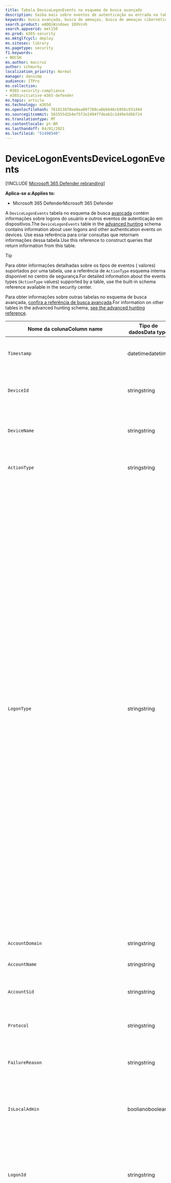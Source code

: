 ```yaml
---
title: Tabela DeviceLogonEvents no esquema de busca avançado
description: Saiba mais sobre eventos de autenticação ou entrada na tabela DeviceLogonEvents do esquema de busca avançado
keywords: busca avançada, busca de ameaças, busca de ameaças cibernéticas, proteção contra ameaças da Microsoft, microsoft 365, mtp, m365, pesquisa, consulta, telemetria, referência de esquema, kusto, tabela, coluna, tipo de dados, descrição, logonevents, DeviceLogonEvents, autenticação, logon, entrar
search.product: eADQiWindows 10XVcnh
search.appverid: met150
ms.prod: m365-security
ms.mktglfcycl: deploy
ms.sitesec: library
ms.pagetype: security
f1.keywords:
- NOCSH
ms.author: maccruz
author: schmurky
localization_priority: Normal
manager: dansimp
audience: ITPro
ms.collection:
- M365-security-compliance
- m365initiative-m365-defender
ms.topic: article
ms.technology: m365d
ms.openlocfilehash: 781013878ee0aa097780ca6bb646cb956c93149d
ms.sourcegitcommit: 582555d2b4ef5f2e2494ffdeab2c1d49e5d6b724
ms.translationtype: MT
ms.contentlocale: pt-BR
ms.lasthandoff: 04/01/2021
ms.locfileid: "51498540"
---
```

# <a name="devicelogonevents"></a><span data-ttu-id="815fe-104">DeviceLogonEvents</span><span class="sxs-lookup"><span data-stu-id="815fe-104">DeviceLogonEvents</span></span>

[!INCLUDE [Microsoft 365 Defender rebranding](../includes/microsoft-defender.md)]


<span data-ttu-id="815fe-105">**Aplica-se a:**</span><span class="sxs-lookup"><span data-stu-id="815fe-105">**Applies to:**</span></span>
- <span data-ttu-id="815fe-106">Microsoft 365 Defender</span><span class="sxs-lookup"><span data-stu-id="815fe-106">Microsoft 365 Defender</span></span>



<span data-ttu-id="815fe-107">A `DeviceLogonEvents` tabela no esquema de busca [avançada](advanced-hunting-overview.md) contém informações sobre logons do usuário e outros eventos de autenticação em dispositivos.</span><span class="sxs-lookup"><span data-stu-id="815fe-107">The `DeviceLogonEvents` table in the [advanced hunting](advanced-hunting-overview.md) schema contains information about user logons and other authentication events on devices.</span></span> <span data-ttu-id="815fe-108">Use essa referência para criar consultas que retornam informações dessa tabela.</span><span class="sxs-lookup"><span data-stu-id="815fe-108">Use this reference to construct queries that return information from this table.</span></span>

>[!TIP]
> <span data-ttu-id="815fe-109">Para obter informações detalhadas sobre os tipos de eventos ( valores) suportados por uma tabela, use a referência de `ActionType` esquema interna disponível no centro de segurança.</span><span class="sxs-lookup"><span data-stu-id="815fe-109">For detailed information about the events types (`ActionType` values) supported by a table, use the built-in schema reference available in the security center.</span></span>

<span data-ttu-id="815fe-110">Para obter informações sobre outras tabelas no esquema de busca avançada, [confira a referência de busca avançada](advanced-hunting-schema-tables.md).</span><span class="sxs-lookup"><span data-stu-id="815fe-110">For information on other tables in the advanced hunting schema, [see the advanced hunting reference](advanced-hunting-schema-tables.md).</span></span>

| <span data-ttu-id="815fe-111">Nome da coluna</span><span class="sxs-lookup"><span data-stu-id="815fe-111">Column name</span></span> | <span data-ttu-id="815fe-112">Tipo de dados</span><span class="sxs-lookup"><span data-stu-id="815fe-112">Data type</span></span> | <span data-ttu-id="815fe-113">Descrição</span><span class="sxs-lookup"><span data-stu-id="815fe-113">Description</span></span> |
|-------------|-----------|-------------|
| `Timestamp` | <span data-ttu-id="815fe-114">datetime</span><span class="sxs-lookup"><span data-stu-id="815fe-114">datetime</span></span> | <span data-ttu-id="815fe-115">A data e a hora em que o evento foi gravado</span><span class="sxs-lookup"><span data-stu-id="815fe-115">Date and time when the event was recorded</span></span> |
| `DeviceId` | <span data-ttu-id="815fe-116">string</span><span class="sxs-lookup"><span data-stu-id="815fe-116">string</span></span> | <span data-ttu-id="815fe-117">Identificador exclusivo da máquina no serviço</span><span class="sxs-lookup"><span data-stu-id="815fe-117">Unique identifier for the machine in the service</span></span> |
| `DeviceName` | <span data-ttu-id="815fe-118">string</span><span class="sxs-lookup"><span data-stu-id="815fe-118">string</span></span> | <span data-ttu-id="815fe-119">Nome de domínio totalmente qualificado (FQDN) da máquina</span><span class="sxs-lookup"><span data-stu-id="815fe-119">Fully qualified domain name (FQDN) of the machine</span></span> |
| `ActionType` | <span data-ttu-id="815fe-120">string</span><span class="sxs-lookup"><span data-stu-id="815fe-120">string</span></span> |<span data-ttu-id="815fe-121">Tipo de atividade que disparou o evento</span><span class="sxs-lookup"><span data-stu-id="815fe-121">Type of activity that triggered the event</span></span> |
| `LogonType` | <span data-ttu-id="815fe-122">string</span><span class="sxs-lookup"><span data-stu-id="815fe-122">string</span></span> | <span data-ttu-id="815fe-123">Tipo de sessão de logon, especificamente:</span><span class="sxs-lookup"><span data-stu-id="815fe-123">Type of logon session, specifically:</span></span><br><br> <span data-ttu-id="815fe-124">- **Interativo** - O usuário interage fisicamente com o computador usando o teclado local e a tela</span><span class="sxs-lookup"><span data-stu-id="815fe-124">- **Interactive** - User physically interacts with the machine using the local keyboard and screen</span></span><br><br> <span data-ttu-id="815fe-125">- **Logons interativos remotos (RDP)** - O usuário interage com o computador remotamente usando Área de Trabalho Remota, Serviços de Terminal, Assistência Remota ou outros clientes RDP</span><span class="sxs-lookup"><span data-stu-id="815fe-125">- **Remote interactive (RDP) logons** - User interacts with the machine remotely using Remote Desktop, Terminal Services, Remote Assistance, or other RDP clients</span></span><br><br> <span data-ttu-id="815fe-126">- **Rede** - Sessão iniciada quando o computador é acessado usando PsExec ou quando os recursos compartilhados no computador, como impressoras e pastas compartilhadas, são acessados</span><span class="sxs-lookup"><span data-stu-id="815fe-126">- **Network** - Session initiated when the machine is accessed using PsExec or when shared resources on the machine, such as printers and shared folders, are accessed</span></span><br><br> <span data-ttu-id="815fe-127">- **Batch** - Sessão iniciada por tarefas agendadas</span><span class="sxs-lookup"><span data-stu-id="815fe-127">- **Batch** - Session initiated by scheduled tasks</span></span><br><br> <span data-ttu-id="815fe-128">- **Serviço** - Sessão iniciada pelos serviços à medida que eles iniciam</span><span class="sxs-lookup"><span data-stu-id="815fe-128">- **Service** - Session initiated by services as they start</span></span><br> |
| `AccountDomain` | <span data-ttu-id="815fe-129">string</span><span class="sxs-lookup"><span data-stu-id="815fe-129">string</span></span> | <span data-ttu-id="815fe-130">Domínio da conta</span><span class="sxs-lookup"><span data-stu-id="815fe-130">Domain of the account</span></span> |
| `AccountName` | <span data-ttu-id="815fe-131">string</span><span class="sxs-lookup"><span data-stu-id="815fe-131">string</span></span> | <span data-ttu-id="815fe-132">Nome de usuário da conta</span><span class="sxs-lookup"><span data-stu-id="815fe-132">User name of the account</span></span> |
| `AccountSid` | <span data-ttu-id="815fe-133">string</span><span class="sxs-lookup"><span data-stu-id="815fe-133">string</span></span> | <span data-ttu-id="815fe-134">Identificador de Segurança (SID) da conta</span><span class="sxs-lookup"><span data-stu-id="815fe-134">Security Identifier (SID) of the account</span></span> |
| `Protocol` | <span data-ttu-id="815fe-135">string</span><span class="sxs-lookup"><span data-stu-id="815fe-135">string</span></span> | <span data-ttu-id="815fe-136">Protocolo usado durante a comunicação</span><span class="sxs-lookup"><span data-stu-id="815fe-136">Protocol used during the communication</span></span> |
| `FailureReason` | <span data-ttu-id="815fe-137">string</span><span class="sxs-lookup"><span data-stu-id="815fe-137">string</span></span> | <span data-ttu-id="815fe-138">Informações explicando por que a ação gravada falhou</span><span class="sxs-lookup"><span data-stu-id="815fe-138">Information explaining why the recorded action failed</span></span> |
| `IsLocalAdmin` | <span data-ttu-id="815fe-139">booliano</span><span class="sxs-lookup"><span data-stu-id="815fe-139">boolean</span></span> | <span data-ttu-id="815fe-140">Indicador booleano de se o usuário é um administrador local no computador</span><span class="sxs-lookup"><span data-stu-id="815fe-140">Boolean indicator of whether the user is a local administrator on the machine</span></span> |
| `LogonId` | <span data-ttu-id="815fe-141">string</span><span class="sxs-lookup"><span data-stu-id="815fe-141">string</span></span> | <span data-ttu-id="815fe-142">Identificador de uma sessão de logon.</span><span class="sxs-lookup"><span data-stu-id="815fe-142">Identifier for a logon session.</span></span> <span data-ttu-id="815fe-143">Esse identificador é exclusivo no mesmo computador somente entre reinicializações</span><span class="sxs-lookup"><span data-stu-id="815fe-143">This identifier is unique on the same machine only between restarts</span></span> |
| `RemoteDeviceName` | <span data-ttu-id="815fe-144">string</span><span class="sxs-lookup"><span data-stu-id="815fe-144">string</span></span> | <span data-ttu-id="815fe-145">Nome do computador que realizou uma operação remota no computador afetado.</span><span class="sxs-lookup"><span data-stu-id="815fe-145">Name of the machine that performed a remote operation on the affected machine.</span></span> <span data-ttu-id="815fe-146">Dependendo do evento relatado, esse nome pode ser um FQDN (nome de domínio totalmente qualificado), um nome NetBIOS ou um nome de host sem informações de domínio</span><span class="sxs-lookup"><span data-stu-id="815fe-146">Depending on the event being reported, this name could be a fully-qualified domain name (FQDN), a NetBIOS name  or a host name without domain information</span></span> |
| `RemoteIP` | <span data-ttu-id="815fe-147">cadeia de caracteres</span><span class="sxs-lookup"><span data-stu-id="815fe-147">string</span></span> | <span data-ttu-id="815fe-148">Endereço IP que estava sendo conectado ao</span><span class="sxs-lookup"><span data-stu-id="815fe-148">IP address that was being connected to</span></span> |
| `RemoteIPType` | <span data-ttu-id="815fe-149">string</span><span class="sxs-lookup"><span data-stu-id="815fe-149">string</span></span> | <span data-ttu-id="815fe-150">Tipo de endereço IP, por exemplo, Público, Privado, Reservado, Loopback, Teredo, FourToSixMapping e Broadcast</span><span class="sxs-lookup"><span data-stu-id="815fe-150">Type of IP address, for example Public, Private, Reserved, Loopback, Teredo, FourToSixMapping, and Broadcast</span></span> |
| `RemotePort` | <span data-ttu-id="815fe-151">int</span><span class="sxs-lookup"><span data-stu-id="815fe-151">int</span></span> | <span data-ttu-id="815fe-152">Porta TCP no dispositivo remoto que estava sendo conectado</span><span class="sxs-lookup"><span data-stu-id="815fe-152">TCP port on the remote device that was being connected to</span></span> |
| `InitiatingProcessAccountDomain` | <span data-ttu-id="815fe-153">string</span><span class="sxs-lookup"><span data-stu-id="815fe-153">string</span></span> | <span data-ttu-id="815fe-154">Domínio da conta que correu o processo responsável pelo evento</span><span class="sxs-lookup"><span data-stu-id="815fe-154">Domain of the account that ran the process responsible for the event</span></span> |
| `InitiatingProcessAccountName` | <span data-ttu-id="815fe-155">string</span><span class="sxs-lookup"><span data-stu-id="815fe-155">string</span></span> | <span data-ttu-id="815fe-156">Nome de usuário da conta que correu o processo responsável pelo evento</span><span class="sxs-lookup"><span data-stu-id="815fe-156">User name of the account that ran the process responsible for the event</span></span> |
| `InitiatingProcessAccountSid` | <span data-ttu-id="815fe-157">string</span><span class="sxs-lookup"><span data-stu-id="815fe-157">string</span></span> | <span data-ttu-id="815fe-158">Identificador de Segurança (SID) da conta que correu o processo responsável pelo evento</span><span class="sxs-lookup"><span data-stu-id="815fe-158">Security Identifier (SID) of the account that ran the process responsible for the event</span></span> |
| `InitiatingProcessAccountUpn` | <span data-ttu-id="815fe-159">string</span><span class="sxs-lookup"><span data-stu-id="815fe-159">string</span></span> | <span data-ttu-id="815fe-160">Nome principal do usuário (UPN) da conta que correu o processo responsável pelo evento</span><span class="sxs-lookup"><span data-stu-id="815fe-160">User principal name (UPN) of the account that ran the process responsible for the event</span></span> |
| ` InitiatingProcessAccountObjectId` | <span data-ttu-id="815fe-161">string</span><span class="sxs-lookup"><span data-stu-id="815fe-161">string</span></span> | <span data-ttu-id="815fe-162">ID do objeto do Azure AD da conta de usuário que correu o processo responsável pelo evento</span><span class="sxs-lookup"><span data-stu-id="815fe-162">Azure AD object ID of the user account that ran the process responsible for the event</span></span> |
| `InitiatingProcessIntegrityLevel` | <span data-ttu-id="815fe-163">string</span><span class="sxs-lookup"><span data-stu-id="815fe-163">string</span></span> | <span data-ttu-id="815fe-164">Nível de integridade do processo que iniciou o evento.</span><span class="sxs-lookup"><span data-stu-id="815fe-164">Integrity level of the process that initiated the event.</span></span> <span data-ttu-id="815fe-165">O Windows atribui níveis de integridade a processos com base em determinadas características, como se eles foram lançados a partir de um download da Internet.</span><span class="sxs-lookup"><span data-stu-id="815fe-165">Windows assigns integrity levels to processes based on certain characteristics, such as if they were launched from an internet download.</span></span> <span data-ttu-id="815fe-166">Esses níveis de integridade influenciam permissões para recursos</span><span class="sxs-lookup"><span data-stu-id="815fe-166">These integrity levels influence permissions to resources</span></span> |
| `InitiatingProcessTokenElevation` | <span data-ttu-id="815fe-167">string</span><span class="sxs-lookup"><span data-stu-id="815fe-167">string</span></span> | <span data-ttu-id="815fe-168">Tipo de token que indica a presença ou ausência da elevação de privilégio de Controle de Acesso para Usuário (UAC) aplicada ao processo que iniciou o evento</span><span class="sxs-lookup"><span data-stu-id="815fe-168">Token type indicating the presence or absence of User Access Control (UAC) privilege elevation applied to the process that initiated the event</span></span> |
| `InitiatingProcessSHA1` | <span data-ttu-id="815fe-169">string</span><span class="sxs-lookup"><span data-stu-id="815fe-169">string</span></span> | <span data-ttu-id="815fe-170">SHA-1 do processo (arquivo de imagem) que iniciou o evento</span><span class="sxs-lookup"><span data-stu-id="815fe-170">SHA-1 of the process (image file) that initiated the event</span></span> |
| `InitiatingProcessSHA256` | <span data-ttu-id="815fe-171">string</span><span class="sxs-lookup"><span data-stu-id="815fe-171">string</span></span> | <span data-ttu-id="815fe-172">SHA-256 do processo (arquivo de imagem) que iniciou o evento.</span><span class="sxs-lookup"><span data-stu-id="815fe-172">SHA-256 of the process (image file) that initiated the event.</span></span> <span data-ttu-id="815fe-173">Esse campo geralmente não é preenchido— use a coluna SHA1 quando disponível</span><span class="sxs-lookup"><span data-stu-id="815fe-173">This field is usually not populated—use the SHA1 column when available</span></span> |
| `InitiatingProcessMD5` | <span data-ttu-id="815fe-174">string</span><span class="sxs-lookup"><span data-stu-id="815fe-174">string</span></span> | <span data-ttu-id="815fe-175">Hash MD5 do processo (arquivo de imagem) que iniciou o evento</span><span class="sxs-lookup"><span data-stu-id="815fe-175">MD5 hash of the process (image file) that initiated the event</span></span> |
| `InitiatingProcessFileName` | <span data-ttu-id="815fe-176">string</span><span class="sxs-lookup"><span data-stu-id="815fe-176">string</span></span> | <span data-ttu-id="815fe-177">Nome do processo que iniciou o evento</span><span class="sxs-lookup"><span data-stu-id="815fe-177">Name of the process that initiated the event</span></span> |
| `InitiatingProcessFileSize` | <span data-ttu-id="815fe-178">long</span><span class="sxs-lookup"><span data-stu-id="815fe-178">long</span></span> | <span data-ttu-id="815fe-179">Tamanho do arquivo que correu o processo responsável pelo evento</span><span class="sxs-lookup"><span data-stu-id="815fe-179">Size of the file that ran the process responsible for the event</span></span> |
| `InitiatingProcessVersionInfoCompanyName` | <span data-ttu-id="815fe-180">string</span><span class="sxs-lookup"><span data-stu-id="815fe-180">string</span></span> | <span data-ttu-id="815fe-181">Nome da empresa a partir das informações de versão do processo (arquivo de imagem) responsável pelo evento</span><span class="sxs-lookup"><span data-stu-id="815fe-181">Company name from the version information of the process (image file) responsible for the event</span></span> |
| `InitiatingProcessVersionInfoProductName` | <span data-ttu-id="815fe-182">string</span><span class="sxs-lookup"><span data-stu-id="815fe-182">string</span></span> | <span data-ttu-id="815fe-183">Nome do produto das informações de versão do processo (arquivo de imagem) responsável pelo evento</span><span class="sxs-lookup"><span data-stu-id="815fe-183">Product name from the version information of the process (image file) responsible for the event</span></span> |
| `InitiatingProcessVersionInfoProductVersion` | <span data-ttu-id="815fe-184">string</span><span class="sxs-lookup"><span data-stu-id="815fe-184">string</span></span> | <span data-ttu-id="815fe-185">Versão do produto das informações de versão do processo (arquivo de imagem) responsável pelo evento</span><span class="sxs-lookup"><span data-stu-id="815fe-185">Product version from the version information of the process (image file) responsible for the event</span></span> |
| `InitiatingProcessVersionInfoInternalFileName` | <span data-ttu-id="815fe-186">string</span><span class="sxs-lookup"><span data-stu-id="815fe-186">string</span></span> | <span data-ttu-id="815fe-187">Nome do arquivo interno das informações de versão do processo (arquivo de imagem) responsável pelo evento</span><span class="sxs-lookup"><span data-stu-id="815fe-187">Internal file name from the version information of the process (image file) responsible for the event</span></span> |
| `InitiatingProcessVersionInfoOriginalFileName` | <span data-ttu-id="815fe-188">string</span><span class="sxs-lookup"><span data-stu-id="815fe-188">string</span></span> | <span data-ttu-id="815fe-189">Nome do arquivo original das informações de versão do processo (arquivo de imagem) responsável pelo evento</span><span class="sxs-lookup"><span data-stu-id="815fe-189">Original file name from the version information of the process (image file) responsible for the event</span></span> |
| `InitiatingProcessVersionInfoFileDescription` | <span data-ttu-id="815fe-190">string</span><span class="sxs-lookup"><span data-stu-id="815fe-190">string</span></span> | <span data-ttu-id="815fe-191">Descrição das informações de versão do processo (arquivo de imagem) responsável pelo evento</span><span class="sxs-lookup"><span data-stu-id="815fe-191">Description from the version information of the process (image file) responsible for the event</span></span> |
| `InitiatingProcessId` | <span data-ttu-id="815fe-192">int</span><span class="sxs-lookup"><span data-stu-id="815fe-192">int</span></span> | <span data-ttu-id="815fe-193">ID do processo (PID) do processo que iniciou o evento</span><span class="sxs-lookup"><span data-stu-id="815fe-193">Process ID (PID) of the process that initiated the event</span></span> |
| `InitiatingProcessCommandLine` | <span data-ttu-id="815fe-194">string</span><span class="sxs-lookup"><span data-stu-id="815fe-194">string</span></span> | <span data-ttu-id="815fe-195">Linha de comando usada para executar o processo que iniciou o evento</span><span class="sxs-lookup"><span data-stu-id="815fe-195">Command line used to run the process that initiated the event</span></span> |
| `InitiatingProcessCreationTime` | <span data-ttu-id="815fe-196">datetime</span><span class="sxs-lookup"><span data-stu-id="815fe-196">datetime</span></span> | <span data-ttu-id="815fe-197">Data e hora em que o processo que iniciou o evento foi iniciado</span><span class="sxs-lookup"><span data-stu-id="815fe-197">Date and time when the process that initiated the event was started</span></span> |
| `InitiatingProcessFolderPath` | <span data-ttu-id="815fe-198">string</span><span class="sxs-lookup"><span data-stu-id="815fe-198">string</span></span> | <span data-ttu-id="815fe-199">Pasta contendo o processo (arquivo de imagem) que iniciou o evento</span><span class="sxs-lookup"><span data-stu-id="815fe-199">Folder containing the process (image file) that initiated the event</span></span> |
| `InitiatingProcessParentId` | <span data-ttu-id="815fe-200">int</span><span class="sxs-lookup"><span data-stu-id="815fe-200">int</span></span> | <span data-ttu-id="815fe-201">ID do processo (PID) do processo pai que gerou o processo responsável pelo evento</span><span class="sxs-lookup"><span data-stu-id="815fe-201">Process ID (PID) of the parent process that spawned the process responsible for the event</span></span> |
| `InitiatingProcessParentFileName` | <span data-ttu-id="815fe-202">string</span><span class="sxs-lookup"><span data-stu-id="815fe-202">string</span></span> | <span data-ttu-id="815fe-203">Nome do processo pai que gerou o processo responsável pelo evento</span><span class="sxs-lookup"><span data-stu-id="815fe-203">Name of the parent process that spawned the process responsible for the event</span></span> |
| `InitiatingProcessParentCreationTime` | <span data-ttu-id="815fe-204">datetime</span><span class="sxs-lookup"><span data-stu-id="815fe-204">datetime</span></span> | <span data-ttu-id="815fe-205">Data e hora em que o pai do processo responsável pelo evento foi iniciado</span><span class="sxs-lookup"><span data-stu-id="815fe-205">Date and time when the parent of the process responsible for the event was started</span></span> |
| `ReportId` | <span data-ttu-id="815fe-206">long</span><span class="sxs-lookup"><span data-stu-id="815fe-206">long</span></span> | <span data-ttu-id="815fe-207">Identificador de evento baseado em um contador de repetição.</span><span class="sxs-lookup"><span data-stu-id="815fe-207">Event identifier based on a repeating counter.</span></span> <span data-ttu-id="815fe-208">Para identificar eventos exclusivos, essa coluna deve ser usada em conjunto com as colunas DeviceName e Timestamp</span><span class="sxs-lookup"><span data-stu-id="815fe-208">To identify unique events, this column must be used in conjunction with the DeviceName and Timestamp columns</span></span> |
| `AppGuardContainerId` | <span data-ttu-id="815fe-209">string</span><span class="sxs-lookup"><span data-stu-id="815fe-209">string</span></span> | <span data-ttu-id="815fe-210">Identificador do contêiner virtualizado usado pelo Application Guard para isolar a atividade do navegador</span><span class="sxs-lookup"><span data-stu-id="815fe-210">Identifier for the virtualized container used by Application Guard to isolate browser activity</span></span> |
| `AdditionalFields` | <span data-ttu-id="815fe-211">string</span><span class="sxs-lookup"><span data-stu-id="815fe-211">string</span></span> | <span data-ttu-id="815fe-212">Informações adicionais sobre o evento no formato de matriz JSON</span><span class="sxs-lookup"><span data-stu-id="815fe-212">Additional information about the event in JSON array format</span></span> |

## <a name="related-topics"></a><span data-ttu-id="815fe-213">Tópicos relacionados</span><span class="sxs-lookup"><span data-stu-id="815fe-213">Related topics</span></span>
- [<span data-ttu-id="815fe-214">Visão geral da busca avançada</span><span class="sxs-lookup"><span data-stu-id="815fe-214">Advanced hunting overview</span></span>](advanced-hunting-overview.md)
- [<span data-ttu-id="815fe-215">Aprender a linguagem de consulta</span><span class="sxs-lookup"><span data-stu-id="815fe-215">Learn the query language</span></span>](advanced-hunting-query-language.md)
- [<span data-ttu-id="815fe-216">Usar consultas compartilhadas</span><span class="sxs-lookup"><span data-stu-id="815fe-216">Use shared queries</span></span>](advanced-hunting-shared-queries.md)
- [<span data-ttu-id="815fe-217">Buscar em dispositivos, e-mails, aplicativos e identidades</span><span class="sxs-lookup"><span data-stu-id="815fe-217">Hunt across devices, emails, apps, and identities</span></span>](advanced-hunting-query-emails-devices.md)
- [<span data-ttu-id="815fe-218">Compreender o esquema</span><span class="sxs-lookup"><span data-stu-id="815fe-218">Understand the schema</span></span>](advanced-hunting-schema-tables.md)
- [<span data-ttu-id="815fe-219">Aplicar práticas recomendadas de consulta</span><span class="sxs-lookup"><span data-stu-id="815fe-219">Apply query best practices</span></span>](advanced-hunting-best-practices.md)
